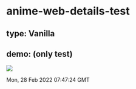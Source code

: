# anime-web-details-test

## type: Vanilla
## demo: (only test)
<img src="https://github.com/AnHiAo/video-web/blob/main/example.gif?raw=true" />

Mon, 28 Feb 2022 07:47:24 GMT
